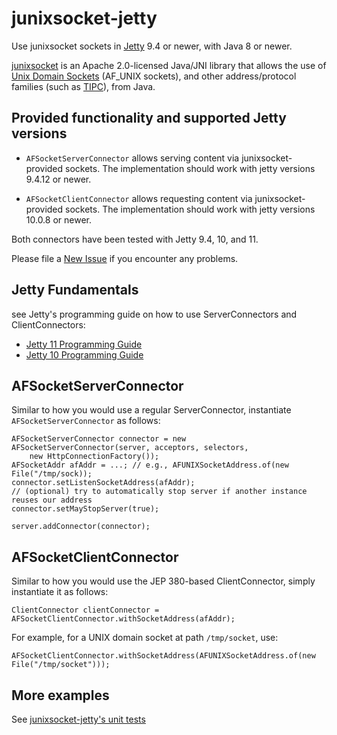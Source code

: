 # junixsocket-jetty

Use junixsocket sockets in [Jetty](https://www.eclipse.org/jetty/) 9.4 or newer, with Java 8 or newer.

[junixsocket](https://kohlschutter.github.io/junixsocket/) is an Apache 2.0-licensed Java/JNI library that allows the use of
[Unix Domain Sockets](https://en.wikipedia.org/wiki/Unix_domain_socket) (AF_UNIX sockets), and
other address/protocol families (such as [TIPC](http://tipc.io/)), from Java.

## Provided functionality and supported Jetty versions

* `AFSocketServerConnector` allows serving content via junixsocket-provided sockets. The implementation should work with jetty versions 9.4.12 or newer.

* `AFSocketClientConnector` allows requesting content via junixsocket-provided sockets. The implementation should work with jetty versions 10.0.8 or newer.

Both connectors have been tested with Jetty 9.4, 10, and 11.

Please file a [New Issue](https://github.com/kohlschutter/junixsocket/issues) if you encounter any problems.

## Jetty Fundamentals

see Jetty's programming guide on how to use ServerConnectors and ClientConnectors:

* [Jetty 11 Programming Guide](https://www.eclipse.org/jetty/documentation/jetty-11/programming-guide/index.html)
* [Jetty 10 Programming Guide](https://www.eclipse.org/jetty/documentation/jetty-10/programming-guide/index.html)

## AFSocketServerConnector

Similar to how you would use a regular ServerConnector, instantiate `AFSocketServerConnector` as follows:

    AFSocketServerConnector connector = new AFSocketServerConnector(server, acceptors, selectors,
        new HttpConnectionFactory());
    AFSocketAddr afAddr = ...; // e.g., AFUNIXSocketAddress.of(new File("/tmp/sock));
    connector.setListenSocketAddress(afAddr);
    // (optional) try to automatically stop server if another instance reuses our address
    connector.setMayStopServer(true);

    server.addConnector(connector);

## AFSocketClientConnector

Similar to how you would use the JEP 380-based ClientConnector, simply instantiate it as follows:

	ClientConnector clientConnector = AFSocketClientConnector.withSocketAddress(afAddr);
	
For example, for a UNIX domain socket at path `/tmp/socket`, use:

	AFSocketClientConnector.withSocketAddress(AFUNIXSocketAddress.of(new File("/tmp/socket")));

## More examples

See [junixsocket-jetty's unit tests](xref-test/index.html)
<!--
see code in src/test/java; the above link will only work for 'mvn site' output
-->
